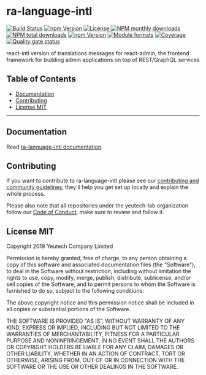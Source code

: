 # ra-language-intl

[![Build Status](https://travis-ci.org/yeutech-lab/ra-language-intl.svg?branch=master)](https://travis-ci.org/yeutech-lab/ra-language-intl)
[![npm Version](https://img.shields.io/npm/v/@yeutech-lab/ra-language-intl.svg?style=flat)](https://www.npmjs.com/package/@yeutech-lab/ra-language-intl)
[![License](https://img.shields.io/npm/l/@yeutech-lab/ra-language-intl.svg?style=flat)](https://www.npmjs.com/package/@yeutech-lab/ra-language-intl)
[![NPM monthly downloads](https://img.shields.io/npm/dm/@yeutech-lab/ra-language-intl.svg?style=flat)](https://npmjs.org/package/@yeutech-lab/ra-language-intl)
[![NPM total downloads](https://img.shields.io/npm/dt/@yeutech-lab/ra-language-intl.svg?style=flat)](https://npmjs.org/package/@yeutech-lab/ra-language-intl)
[![npm Version](https://img.shields.io/node/v/@yeutech-lab/ra-language-intl.svg?style=flat)](https://www.npmjs.com/package/@yeutech-lab/ra-language-intl)
[![Module formats](https://img.shields.io/badge/module%20formats-umd%2C%20cjs%2C%20esm-green.svg?style=flat)](https://www.npmjs.com/package/@yeutech-lab/ra-language-intl)
[![Coverage](https://sonarcloud.io/api/project_badges/measure?project=com.github.yeutech-lab.ra-language-intl&metric=coverage)](https://sonarcloud.io/dashboard?id=com.github.yeutech-lab.ra-language-intl) [![Quality gate status](https://sonarcloud.io/api/project_badges/measure?project=com.github.yeutech-lab.ra-language-intl&metric=alert_status)](https://sonarcloud.io/dashboard?id=com.github.yeutech-lab.ra-language-intl)


react-intl version of translations messages for react-admin, the frontend framework for building admin applications on top of REST/GraphQL services


## Table of Contents

  - [Documentation](#documentation)
  - [Contributing](#contributing)
  - [License MIT](#license-mit)

---

## Documentation

Read [ra-language-intl documentation](https://yeutech-lab.github.io/ra-language-intl).


## Contributing

If you want to contribute to ra-language-intl please see our [contributing and community guidelines](https://github.com/yeutech-lab/ra-language-intl/blob/master/.github/CONTRIBUTING.md), they\'ll help you get set up locally and explain the whole process.

Please also note that all repositories under the yeutech-lab organization follow our [Code of Conduct](https://github.com/yeutech-lab/ra-language-intl/blob/master/CODE_OF_CONDUCT.md), make sure to review and follow it.

## License MIT

Copyright 2019 Yeutech Company Limited

Permission is hereby granted, free of charge, to any person obtaining a copy of this software and associated documentation files (the "Software"), to deal in the Software without restriction, including without limitation the rights to use, copy, modify, merge, publish, distribute, sublicense, and/or sell copies of the Software, and to permit persons to whom the Software is furnished to do so, subject to the following conditions:

The above copyright notice and this permission notice shall be included in all copies or substantial portions of the Software.

THE SOFTWARE IS PROVIDED "AS IS", WITHOUT WARRANTY OF ANY KIND, EXPRESS OR IMPLIED, INCLUDING BUT NOT LIMITED TO THE WARRANTIES OF MERCHANTABILITY, FITNESS FOR A PARTICULAR PURPOSE AND NONINFRINGEMENT. IN NO EVENT SHALL THE AUTHORS OR COPYRIGHT HOLDERS BE LIABLE FOR ANY CLAIM, DAMAGES OR OTHER LIABILITY, WHETHER IN AN ACTION OF CONTRACT, TORT OR OTHERWISE, ARISING FROM, OUT OF OR IN CONNECTION WITH THE SOFTWARE OR THE USE OR OTHER DEALINGS IN THE SOFTWARE.

